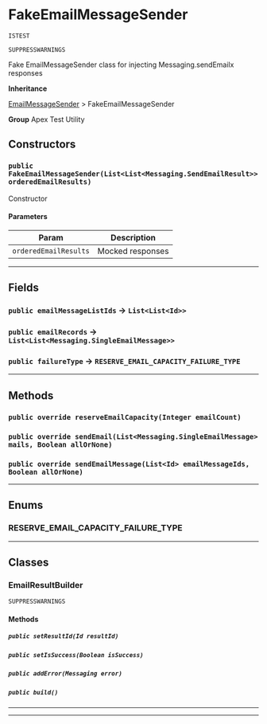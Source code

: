 # FakeEmailMessageSender

`ISTEST`

`SUPPRESSWARNINGS`

Fake EmailMessageSender class for injecting Messaging.sendEmailx responses


**Inheritance**

[EmailMessageSender](/Apex-Test-Utility/EmailMessageSender.md)
 &gt; 
FakeEmailMessageSender


**Group** Apex Test Utility

## Constructors
### `public FakeEmailMessageSender(List<List<Messaging.SendEmailResult>> orderedEmailResults)`

Constructor

#### Parameters

|Param|Description|
|---|---|
|`orderedEmailResults`|Mocked responses|

---
## Fields

### `public emailMessageListIds` → `List<List<Id>>`


### `public emailRecords` → `List<List<Messaging.SingleEmailMessage>>`


### `public failureType` → `RESERVE_EMAIL_CAPACITY_FAILURE_TYPE`


---
## Methods
### `public override reserveEmailCapacity(Integer emailCount)`
### `public override sendEmail(List<Messaging.SingleEmailMessage> mails, Boolean allOrNone)`
### `public override sendEmailMessage(List<Id> emailMessageIds, Boolean allOrNone)`
---
## Enums
### RESERVE_EMAIL_CAPACITY_FAILURE_TYPE

---
## Classes
### EmailResultBuilder

`SUPPRESSWARNINGS`
#### Methods
##### `public setResultId(Id resultId)`
##### `public setIsSuccess(Boolean isSuccess)`
##### `public addError(Messaging error)`
##### `public build()`
---

---
